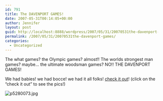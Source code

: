 ```yaml
---
id: 791
title: The DAVENPORT GAMES!
date: 2007-05-31T00:14:05+00:00
author: Jennifer
layout: post
guid: http://localhost:8888/wordpress/2007/05/31/20070531the-davenport-games/
permalink: /2007/05/31/20070531the-davenport-games/
categories:
  - Uncategorized
---
```

The what games? the Olympic games? almost!! The worlds strongest man games? maybe&#8230; the ultimate woodsman games? NO!! THE DAVENPORT GAMES!
  
We had babies! we had bocce! we had it all folks! [check it out](http://www.flickr.com/photos/jenniferandJennifers_photos/sets/72157600292147751/ "check it out")! (click on the &#8220;check it out&#8221; to see the pics!)
  
<img id="image177" alt="p5280073.jpg" src="http://static.squarespace.com/static/50db6bb3e4b015296cd43789/50dfa5b1e4b0dc6320e0b5ea/50dfa5b1e4b0dc6320e0b68e/1180570230000/?format=original" />